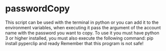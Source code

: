 # passwordCopy
This script can be used with the terminal in python or you can add it to the environment variables, when executing it pass the argument of the account name with the password you want to copy.  To use it you must have python 3 or higher installed, you must also execute the following command:  pip install pyperclip  and ready  Remember that this program is not safe!
